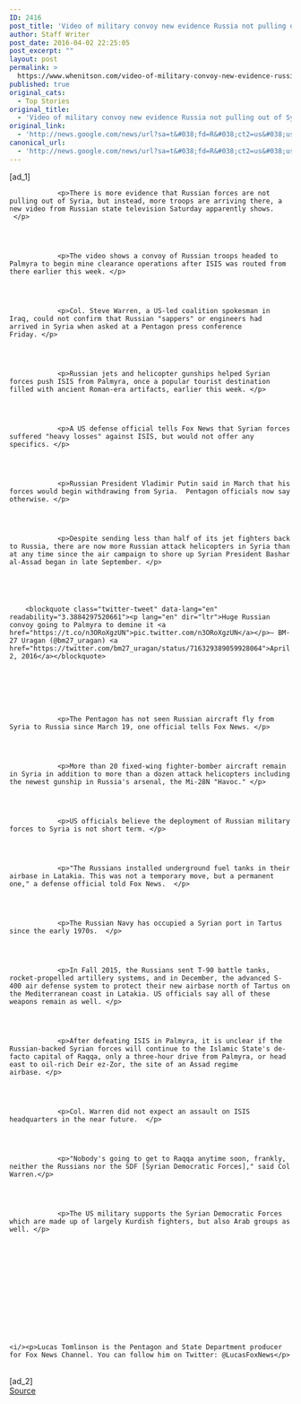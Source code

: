 ```yaml
---
ID: 2416
post_title: 'Video of military convoy new evidence Russia not pulling out of Syria &#8211; Fox News'
author: Staff Writer
post_date: 2016-04-02 22:25:05
post_excerpt: ""
layout: post
permalink: >
  https://www.whenitson.com/video-of-military-convoy-new-evidence-russia-not-pulling-out-of-syria-fox-news/
published: true
original_cats:
  - Top Stories
original_title:
  - 'Video of military convoy new evidence Russia not pulling out of Syria - Fox News'
original_link:
  - 'http://news.google.com/news/url?sa=t&#038;fd=R&#038;ct2=us&#038;usg=AFQjCNEHMvcgzc1rjnANb5SfHt8C98J7sQ&#038;clid=c3a7d30bb8a4878e06b80cf16b898331&#038;cid=52779075407849&#038;ei=wEYAV4CCKdKohQHFsYxg&#038;url=http://www.foxnews.com/world/2016/04/02/video-military-convoy-new-evidence-russia-not-pulling-out-syria.html'
canonical_url:
  - 'http://news.google.com/news/url?sa=t&#038;fd=R&#038;ct2=us&#038;usg=AFQjCNEHMvcgzc1rjnANb5SfHt8C98J7sQ&#038;clid=c3a7d30bb8a4878e06b80cf16b898331&#038;cid=52779075407849&#038;ei=wEYAV4CCKdKohQHFsYxg&#038;url=http://www.foxnews.com/world/2016/04/02/video-military-convoy-new-evidence-russia-not-pulling-out-syria.html'
---
```

 [ad_1]
<br><div readability="108.56713426854">
    
        
        
        
            
                <p>There is more evidence that Russian forces are not pulling out of Syria, but instead, more troops are arriving there, a new video from Russian state television Saturday apparently shows.  </p>                
                

            	 
            
                <p>The video shows a convoy of Russian troops headed to Palmyra to begin mine clearance operations after ISIS was routed from there earlier this week. </p>                
                

            	 
            
                <p>Col. Steve Warren, a US-led coalition spokesman in Iraq, could not confirm that Russian "sappers" or engineers had arrived in Syria when asked at a Pentagon press conference Friday. </p>                
                

            	 
            
                <p>Russian jets and helicopter gunships helped Syrian forces push ISIS from Palmyra, once a popular tourist destination filled with ancient Roman-era artifacts, earlier this week. </p>                
                

            	 
            
                <p>A US defense official tells Fox News that Syrian forces suffered "heavy losses" against ISIS, but would not offer any specifics. </p>                
                

            	 
            
                <p>Russian President Vladimir Putin said in March that his forces would begin withdrawing from Syria.  Pentagon officials now say otherwise. </p>                
                

            	 
            
                <p>Despite sending less than half of its jet fighters back to Russia, there are now more Russian attack helicopters in Syria than at any time since the air campaign to shore up Syrian President Bashar al-Assad began in late September. </p>                
                

    
    
    
        <blockquote class="twitter-tweet" data-lang="en" readability="3.3884297520661"><p lang="en" dir="ltr">Huge Russian convoy going to Palmyra to demine it <a href="https://t.co/n3ORoXgzUN">pic.twitter.com/n3ORoXgzUN</a></p>— BM-27 Uragan (@bm27_uragan) <a href="https://twitter.com/bm27_uragan/status/716329389059928064">April 2, 2016</a></blockquote>

    



            	 
            
                <p>The Pentagon has not seen Russian aircraft fly from Syria to Russia since March 19, one official tells Fox News. </p>                
                

            	 
            
                <p>More than 20 fixed-wing fighter-bomber aircraft remain in Syria in addition to more than a dozen attack helicopters including the newest gunship in Russia's arsenal, the Mi-28N "Havoc." </p>                
                

            	 
            
                <p>US officials believe the deployment of Russian military forces to Syria is not short term. </p>                
                

            	 
            
                <p>"The Russians installed underground fuel tanks in their airbase in Latakia. This was not a temporary move, but a permanent one," a defense official told Fox News.  </p>                
                

            	 
            
                <p>The Russian Navy has occupied a Syrian port in Tartus since the early 1970s.  </p>                
                

            	 
            
                <p>In Fall 2015, the Russians sent T-90 battle tanks, rocket-propelled artillery systems, and in December, the advanced S-400 air defense system to protect their new airbase north of Tartus on the Mediterranean coast in Latakia. US officials say all of these weapons remain as well. </p>                
                

            	 
            
                <p>After defeating ISIS in Palmyra, it is unclear if the Russian-backed Syrian forces will continue to the Islamic State's de-facto capital of Raqqa, only a three-hour drive from Palmyra, or head east to oil-rich Deir ez-Zor, the site of an Assad regime airbase. </p>                
                

            	 
            
                <p>Col. Warren did not expect an assault on ISIS headquarters in the near future.  </p>                
                

            	 
            
                <p>"Nobody's going to get to Raqqa anytime soon, frankly, neither the Russians nor the SDF [Syrian Democratic Forces]," said Col Warren.</p>                
                

            	 
            
                <p>The US military supports the Syrian Democratic Forces which are made up of largely Kurdish fighters, but also Arab groups as well. </p>                
                

            	 
            

            
                
                    
                
                


 

	<i/><p>Lucas Tomlinson is the Pentagon and State Department producer for Fox News Channel. You can follow him on Twitter: @LucasFoxNews</p>

            
        
    
</div>
<br>[ad_2]
<br><a href="http://news.google.com/news/url?sa=t&#038;fd=R&#038;ct2=us&#038;usg=AFQjCNEHMvcgzc1rjnANb5SfHt8C98J7sQ&#038;clid=c3a7d30bb8a4878e06b80cf16b898331&#038;cid=52779075407849&#038;ei=wEYAV4CCKdKohQHFsYxg&#038;url=http://www.foxnews.com/world/2016/04/02/video-military-convoy-new-evidence-russia-not-pulling-out-syria.html">Source </a>